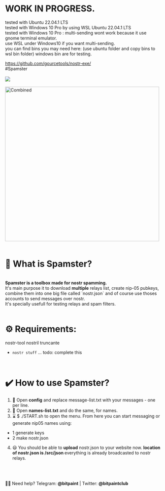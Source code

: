# WORK IN PROGRESS.
tested with Ubuntu 22.04.1 LTS <br>
tested with Windows 10 Pro by using WSL Ubuntu 22.04.1 LTS <br>
tested with Windows 10 Pro : multi-sending wont work because it use gnome terminal emulator. <br>
use WSL under Windows10 if you want multi-sending. <br>
you can find bins you may need here: (use ubuntu folder and copy bins to wsl bin folder) windows bin are for testing.<br>

https://github.com/gourcetools/nostr-exe/  <br>
#Spamster                         
<br>
<img src="https://img.shields.io/badge/License-MIT-orange.svg"> <br> <br>
 <img src="https://user-images.githubusercontent.com/120996278/213299682-2d88452d-76d2-4ce0-8e34-c060c0e89612.png" alt="Combined" width="500px"> <br> <br>


# <b>🍩 What is Spamster?</b><br>
<br>
<b>Spamster is a toolbox made for nostr spamming.</b><br>
It's main purpose it to download <b>multiple</b> relays list, create nip-05 pubkeys, combine them into one big file called `nostr.json` and of course use thoses accounts to send messages over nostr. <br>
It's specially usefull for testing relays and spam filters.<br>
<br>

# <b>⚙️ Requirements:</b><br>
nostr-tool  nostril truncante
- `nostr stuff` ... todo: complete this  <br>
<br>

# <b>✔️ How to use Spamster?</b><br>
1) 📜  Open <b>config</b> and replace </b>message-list.txt</b> with your messages - one per line.<br>
2) 🧰  Open <b>names-list.txt</b> and do the same, for names. <br>
3) ⌛  $ ./START.sh to open the menu. From here you can start messaging or generate nip05 names using:<br>
- 1 generate keys
- 2 make nostr.json
4) 😃  You should be able to <b>upload</b> nostr.json to your website now. <b>location of nostr.json is /src/json </b> everything is already broadcasted to nostr relays. </b> 

<br> <br>
<br>
🙋‍♂️ Need help? Telegram: <b>@bitpaint</b> | Twitter: <b>@bitpaintclub<br></b>
